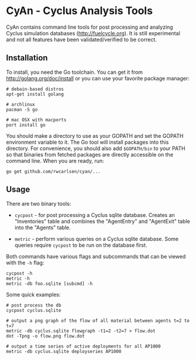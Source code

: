 
# CyAn - Cyclus Analysis Tools

CyAn contains command line tools for post processing and analyzing Cyclus
simulation databases (http://fuelcycle.org). It is still experimental and not
all features have been validated/verified to be correct.

## Installation

To install, you need the Go toolchain.  You can get it from
http://golang.org/doc/install or you can use your favorite package manager:

```
# debain-based distros
apt-get install golang

# archlinux
pacman -S go

# mac OSX with macports
port install go
```

You should make a directory to use as your GOPATH and set the GOPATH
environment variable to it.  The Go tool will install packages into this
directory.  For convenience, you should also add `$GOPATH/bin` to your PATH so
that binaries from fetched packages are directly accessible on the command
line.  When you are ready, run:

```
go get github.com/rwcarlsen/cyan/...

```

## Usage

There are two binary tools:

* `cycpost` - for post processing a Cyclus sqlite database.  Creates an
  "Inventories" table and combines the "AgentEntry" and "AgentExit" table into
  the "Agents" table.

* `metric` - perform various queries on a Cyclus sqlite database.  Some
  queries require `cycpost` to be run on the database first.

Both commands have various flags and subcommands that can be viewed with the
`-h` flag:

```
cycpost -h
metric -h
metric -db foo.sqlite [subcmd] -h
```

Some quick examples:

```
# post process the db
cycpost cyclus.sqlite

# output a png graph of the flow of all material between agents t=2 to t=7
metric -db cyclus.sqlite flowgraph -t1=2 -t2=7 > flow.dot
dot -Tpng -o flow.png flow.dot

# output a time series of active deployments for all AP1000
metric -db cyclus.sqlite deployseries AP1000
```
